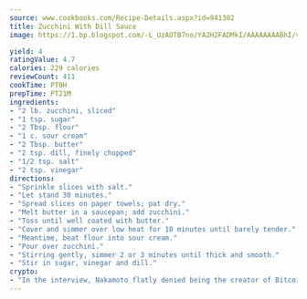 ```yaml
---
source: www.cookbooks.com/Recipe-Details.aspx?id=941302
title: Zucchini With Dill Sauce
image: https://1.bp.blogspot.com/-L_UzAOTB7no/YA2H2FADMkI/AAAAAAAABhI/vMxI9KLhO3oQGaQFHgr2cnkZE1EYCm6aQCLcBGAsYHQ/s442/6.png

yield: 4
ratingValue: 4.7
calories: 229 calories
reviewCount: 411
cookTime: PT0H
prepTime: PT21M
ingredients:
- "2 lb. zucchini, sliced"
- "1 tsp. sugar"
- "2 Tbsp. flour"
- "1 c. sour cream"
- "2 Tbsp. butter"
- "2 tsp. dill, finely chopped"
- "1/2 tsp. salt"
- "2 tsp. vinegar"
directions:
- "Sprinkle slices with salt."
- "Let stand 30 minutes."
- "Spread slices on paper towels; pat dry."
- "Melt butter in a saucepan; add zucchini."
- "Toss until well coated with butter."
- "Cover and simmer over low heat for 10 minutes until barely tender."
- "Meantime, beat flour into sour cream."
- "Pour over zucchini."
- "Stirring gently, simmer 2 or 3 minutes until thick and smooth."
- "Stir in sugar, vinegar and dill."
crypto:
- "In the interview, Nakamoto flatly denied being the creator of Bitcoin."
---
```

